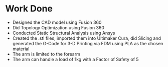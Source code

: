 # Work Done

* Designed the CAD model using Fusion 360
* Did Topology Optimization using Fusion 360
* Conducted Static Structural Analysis using Ansys
* Created the .stl files, imported them into Ultimaker Cura, did Slicing and generated the G-Code for 3-D Printing via FDM using PLA as the chosen material
* The arm is limited to the forearm 
* The arm can handle a load of 1kg with a Factor of Safety of 5